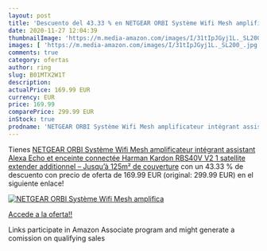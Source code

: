 ```yaml
---
layout: post
title: 'Descuento del 43.33 % en NETGEAR ORBI Système Wifi Mesh amplifica'
date: 2020-11-27 12:04:39
thumbnailImage: 'https://m.media-amazon.com/images/I/31tIpJGyj1L._SL200_.jpg'
images: [ 'https://m.media-amazon.com/images/I/31tIpJGyj1L._SL200_.jpg' ]
comments: true
category: ofertas
author: ring
slug: B01MTX2W1T
description:
actualPrice: 169.99 EUR
currency: EUR
price: 169.99
comparePrice: 299.99 EUR
inStock: true
prodname: 'NETGEAR ORBI Système Wifi Mesh amplificateur intégrant assistant Alexa Echo et enceinte connectée Harman Kardon RBS40V V2 1 satellite extender additionnel  – Jusqu’à 125m² de couverture'
---
```


Tienes [NETGEAR ORBI Système Wifi Mesh amplificateur intégrant assistant Alexa Echo et enceinte connectée Harman Kardon RBS40V V2 1 satellite extender additionnel  – Jusqu’à 125m² de couverture](https://www.amazon.fr/dp/B01MTX2W1T/?tag=tolees0d-21) con un 43.33 % de descuento con precio de oferta de 169.99 EUR (original: 299.99 EUR) en el siguiente enlace!

[![NETGEAR ORBI Système Wifi Mesh amplifica](https://m.media-amazon.com/images/I/31tIpJGyj1L._SL200_.jpg)](https://www.amazon.fr/dp/B01MTX2W1T/?tag=tolees0d-21)

[Accede a la oferta!!](https://www.amazon.fr/dp/B01MTX2W1T/?tag=tolees0d-21)

Links participate in Amazon Associate program and might generate a comission on qualifying sales


